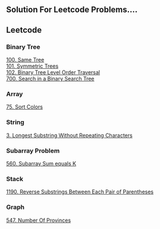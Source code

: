<h2>Solution For Leetcode Problems....</h2>

## Leetcode 

### Binary Tree
[100. Same Tree](https://github.com/paras-13/Leetcode/blob/main/100.cpp)<br>
[101. Symmetric Trees](https://github.com/paras-13/Leetcode/blob/main/101.cpp)<br>
[102. Binary Tree Level Order Traversal](https://github.com/paras-13/Leetcode/blob/main/102.cpp)<br>
[700. Search in a Binary Search Tree](https://github.com/paras-13/Leetcode/blob/main/700.cpp)


### Array
[75. Sort Colors](https://github.com/paras-13/Leetcode/blob/main/75.cpp)

### String
[3. Longest Substring Without Repeating Characters](https://github.com/paras-13/Leetcode/blob/main/3.cpp)

### Subarray Problem
[560. Subarray Sum equals K](https://github.com/paras-13/Leetcode/blob/main/560.cpp)

### Stack
[1190. Reverse Substrings Between Each Pair of Parentheses](https://github.com/paras-13/Leetcode/blob/main/1190.cpp)

### Graph
[547. Number Of Provinces](https://github.com/paras-13/Leetcode/blob/main/547.cpp)
